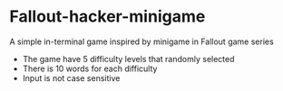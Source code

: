 # Fallout-hacker-minigame
A simple in-terminal game inspired by minigame in Fallout game series

* The game have 5 difficulty levels that randomly selected
* There is 10 words for each difficulty
* Input is not case sensitive
